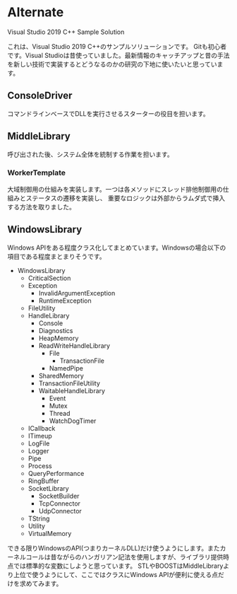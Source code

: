 # Alternate
Visual Studio 2019 C++ Sample Solution

これは、Visual Studio 2019 C++のサンプルソリューションです。
Gitも初心者です。Visual Studioは昔使っていました。最新情報のキャッチアップと昔の手法を新しい技術で実装するとどうなるのかの研究の下地に使いたいと思っています。

## ConsoleDriver
コマンドラインベースでDLLを実行させるスターターの役目を担います。

## MiddleLibrary
呼び出された後、システム全体を統制する作業を担います。

### WorkerTemplate
大域制御用の仕組みを実装します。一つは各メソッドにスレッド排他制御用の仕組みとステータスの遷移を実装し、
重要なロジックは外部からラムダ式で挿入する方法を取りました。

## WindowsLibrary
Windows APIをある程度クラス化してまとめています。Windowsの場合以下の項目である程度まとまりそうです。

- WindowsLibrary
    - CriticalSection
    - Exception
      - InvalidArgumentException
      - RuntimeException
    - FileUtility
    - HandleLibrary
        - Console
        - Diagnostics
        - HeapMemory
        - ReadWriteHandleLibrary
            - File
              - TransactionFile
            - NamedPipe
        - SharedMemory
        - TransactionFileUtility
        - WaitableHandleLibrary
            - Event
            - Mutex
            - Thread
            - WatchDogTimer
    - ICallback
    - ITimeup
    - LogFile
    - Logger
    - Pipe
    - Process
    - QueryPerformance
    - RingBuffer
    - SocketLibrary
        - SocketBuilder
        - TcpConnector
        - UdpConnector
    - TString
    - Utility
    - VirtualMemory


できる限りWindowsのAPI(つまりカーネルDLL)だけ使うようにします。またカーネルコールは昔ながらのハンガリアン記法を使用しますが、ライブラリ提供時点では標準的な変数にしようと思っています。
STLやBOOSTはMiddleLibraryより上位で使うようにして、ここではクラスにWindows APIが便利に使える点だけを求めてみます。

